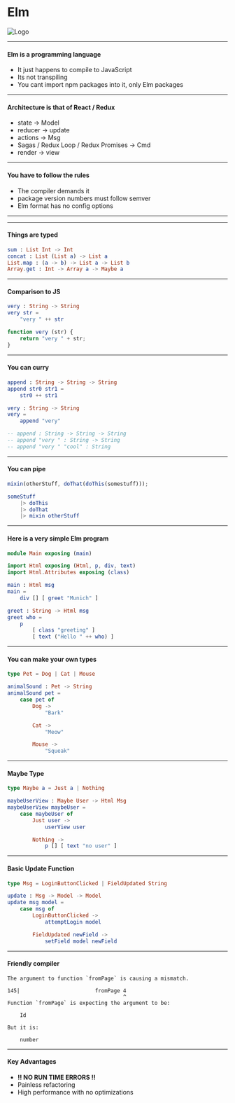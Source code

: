 # Elm

![Logo](https://upload.wikimedia.org/wikipedia/commons/thumb/f/f3/Elm_logo.svg/1200px-Elm_logo.svg.png)

---

#### Elm is a programming language

- It just happens to compile to JavaScript
- Its not transpiling
- You cant import npm packages into it, only Elm packages

---

#### Architecture is that of React / Redux


- state -> Model
- reducer -> update 
- actions -> Msg
- Sagas / Redux Loop / Redux Promises -> Cmd
- render -> view

---

#### You have to follow the rules

- The compiler demands it
- package version numbers must follow semver
- Elm format has no config options

---

---

#### Things are typed

```elm
sum : List Int -> Int
concat : List (List a) -> List a
List.map : (a -> b) -> List a -> List b
Array.get : Int -> Array a -> Maybe a
```

---

#### Comparison to JS
```elm
very : String -> String
very str =
	"very " ++ str
```
```javascript
function very (str) {
	return "very " + str;
}
```

---

#### You can curry
```elm
append : String -> String -> String
append str0 str1 =
	str0 ++ str1

very : String -> String
very =
	append "very"

-- append : String -> String -> String
-- append "very " : String -> String
-- append "very " "cool" : String
```

---

#### You can pipe

```javascript
mixin(otherStuff, doThat(doThis(somestuff)));
```
```elm
someStuff
	|> doThis
	|> doThat
	|> mixin otherStuff
```

---

#### Here is a very simple Elm program

```elm
module Main exposing (main)

import Html exposing (Html, p, div, text)
import Html.Attributes exposing (class)

main : Html msg
main =
	div [] [ greet "Munich" ]

greet : String -> Html msg
greet who =
	p
		[ class "greeting" ]
		[ text ("Hello " ++ who) ]
```

---

#### You can make your own types
```elm
type Pet = Dog | Cat | Mouse

animalSound : Pet -> String
animalSound pet =
	case pet of
		Dog ->
			"Bark"

		Cat ->
			"Meow"

		Mouse ->
			"Squeak"
```

---

#### Maybe Type
```elm
type Maybe a = Just a | Nothing

maybeUserView : Maybe User -> Html Msg
maybeUserView maybeUser =
	case maybeUser of
		Just user ->
			userView user

		Nothing ->
			p [] [ text "no user" ]
```

---

#### Basic Update Function

```elm
type Msg = LoginButtonClicked | FieldUpdated String

update : Msg -> Model -> Model
update msg model =
	case msg of
		LoginButtonClicked ->
			attemptLogin model

		FieldUpdated newField ->
			setField model newField
```

---

#### Friendly compiler
```
The argument to function `fromPage` is causing a mismatch.

145|                        fromPage 4
                                     ^
Function `fromPage` is expecting the argument to be:

    Id

But it is:

    number
```

---

#### Key Advantages

- **!! NO RUN TIME ERRORS !!**
- Painless refactoring
- High performance with no optimizations











